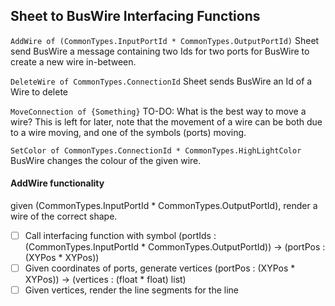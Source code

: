 ## Sheet to BusWire Interfacing Functions

`AddWire of (CommonTypes.InputPortId * CommonTypes.OutputPortId)`
Sheet send BusWire a message containing two Ids for two ports for BusWire to create a new wire in-between.

`DeleteWire of CommonTypes.ConnectionId`
Sheet sends BusWire an Id of a Wire to delete

`MoveConnection of {Something}`
TO-DO: What is the best way to move a wire?
This is left for later, note that the movement of a wire can be both due to a wire moving, and one of the symbols (ports) moving.

`SetColor of CommonTypes.ConnectionId * CommonTypes.HighLightColor`
BusWire changes the colour of the given wire.


#### AddWire functionality
given (CommonTypes.InputPortId * CommonTypes.OutputPortId), render a wire of the correct shape.

- [ ] Call interfacing function with symbol (portIds : (CommonTypes.InputPortId * CommonTypes.OutputPortId)) -> (portPos : (XYPos * XYPos))
- [ ] Given coordinates of ports, generate vertices (portPos : (XYPos * XYPos)) -> (vertices : (float * float) list)
- [ ] Given vertices, render the line segments for the line
